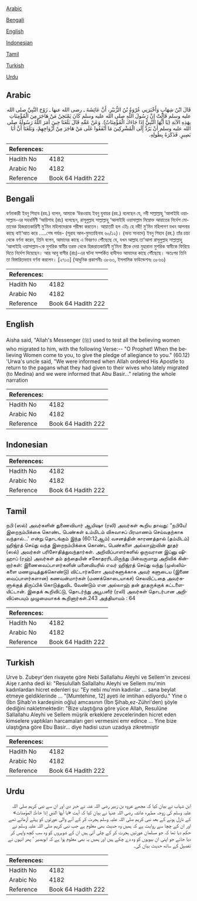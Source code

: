 [Arabic](#arabic)

[Bengali](#bengali)

[English](#english)

[Indonesian](#indonesian)

[Tamil](#tamil)

[Turkish](#turkish)

[Urdu](#urdu)

## Arabic


<div dir="rtl" lang="ar" style={{fontSize:'larger',backgroundColor:'#f8f9fa',padding:20}}>
قَالَ ابْنُ شِهَابٍ وَأَخْبَرَنِي عُرْوَةُ بْنُ الزُّبَيْرِ، أَنَّ عَائِشَةَ ـ رضى الله عنها ـ زَوْجَ النَّبِيِّ صلى الله عليه وسلم قَالَتْ إِنَّ رَسُولَ اللَّهِ صلى الله عليه وسلم كَانَ يَمْتَحِنُ مَنْ هَاجَرَ مِنَ الْمُؤْمِنَاتِ بِهَذِهِ الآيَةِ ‏(‏يَا أَيُّهَا النَّبِيُّ إِذَا جَاءَكَ الْمُؤْمِنَاتُ‏)‏‏.‏ وَعَنْ عَمِّهِ قَالَ بَلَغَنَا حِينَ أَمَرَ اللَّهُ رَسُولَهُ صلى الله عليه وسلم أَنْ يَرُدَّ إِلَى الْمُشْرِكِينَ مَا أَنْفَقُوا عَلَى مَنْ هَاجَرَ مِنْ أَزْوَاجِهِمْ، وَبَلَغَنَا أَنَّ أَبَا بَصِيرٍ‏.‏ فَذَكَرَهُ بِطُولِهِ‏.‏
</div>
<div style={{backgroundColor:'#f8f9fa',padding:20, marginBottom: 10}}><table> <thead> <tr> <th>References:</th> <th></th> </tr> </thead> <tbody><tr><td>Hadith No</td><td>4182</td></tr><tr><td>Arabic No</td><td>4182</td></tr><tr><td>Reference</td><td>Book 64 Hadith 222</td></tr></tbody></table></div>

## Bengali


<div dir="ltr" lang="bn" style={{fontSize:'larger',backgroundColor:'#f8f9fa',padding:20}}>
বর্ণনাকারী ইবনু শিহাব (রহ.) বলেন, আমাকে ‘উরওয়াহ ইবনু যুবায়র (রহ.) বলেছেন যে, নবী সাল্লাল্লাহু ‘আলাইহি ওয়াসাল্লাম-এর সহধর্মিণী ‘আয়িশাহ (রাঃ) বলেছেন, রাসূলুল্লাহ সাল্লাল্লাহু ‘আলাইহি ওয়াসাল্লাম নিম্নোক্ত আয়াতের নির্দেশ মোতাবেক হিজরাতকারিণী মু’মিন মহিলাদেরকে পরীক্ষা করতেন। আয়াতটি হল এইঃ হে নবী! মু’মিন মহিলাগণ যখন আপনার কাছে বাই‘আত করে .....শেষ পর্যন্ত- (সূরাহ আল-মুমতাহিনাহ ৬০/১২)। (অন্য সানাদে) ইবনু শিহাব (রহ.) তাঁর চাচা থেকে বর্ণনা করেন, তিনি বলেন, আমাদের কাছে এ বিবরণও পৌঁছেছে যে, যখন আল্লাহ তা‘আলা রাসূলুল্লাহ সাল্লাল্লাহু ‘আলাইহি ওয়াসাল্লাম-কে মুশরিক স্বামীর তরফ থেকে হিজরাতকারিণী মু’মিনা স্ত্রীকে দেয়া মুহারানা মুশরিক স্বামীকে ফিরিয়ে দিতে নির্দেশ দিয়েছেন। আর আবূ বাসীর (রাঃ)-এর ঘটনা সম্পর্কিত হাদীসও আমাদের কাছে পৌঁছেছে। অতঃপর তিনি তা বিস্তারিতভাবে বর্ণনা করলেন। [২৭১৩] (আধুনিক প্রকাশনীঃ ৩৮৬৩, ইসলামিক ফাউন্ডেশনঃ ৩৮৬৬)
</div>
<div style={{backgroundColor:'#f8f9fa',padding:20, marginBottom: 10}}><table> <thead> <tr> <th>References:</th> <th></th> </tr> </thead> <tbody><tr><td>Hadith No</td><td>4182</td></tr><tr><td>Arabic No</td><td>4182</td></tr><tr><td>Reference</td><td>Book 64 Hadith 222</td></tr></tbody></table></div>

## English


<div dir="ltr" lang="en" style={{fontSize:'larger',backgroundColor:'#f8f9fa',padding:20}}>
Aisha said, "Allah's Messenger (ﷺ) used to test all the believing women who migrated to him, with the following Verse:-- "O Prophet! When the believing Women come to you, to give the pledge of allegiance to you." (60.12) 'Urwa's uncle said, "We were informed when Allah ordered His Apostle to return to the pagans what they had given to their wives who lately migrated (to Medina) and we were informed that Abu Basir..." relating the whole narration
</div>
<div style={{backgroundColor:'#f8f9fa',padding:20, marginBottom: 10}}><table> <thead> <tr> <th>References:</th> <th></th> </tr> </thead> <tbody><tr><td>Hadith No</td><td>4182</td></tr><tr><td>Arabic No</td><td>4182</td></tr><tr><td>Reference</td><td>Book 64 Hadith 222</td></tr></tbody></table></div>

## Indonesian


<div dir="ltr" lang="id" style={{fontSize:'larger',backgroundColor:'#f8f9fa',padding:20}}>

</div>
<div style={{backgroundColor:'#f8f9fa',padding:20, marginBottom: 10}}><table> <thead> <tr> <th>References:</th> <th></th> </tr> </thead> <tbody><tr><td>Hadith No</td><td>4182</td></tr><tr><td>Arabic No</td><td>4182</td></tr><tr><td>Reference</td><td>Book 64 Hadith 222</td></tr></tbody></table></div>

## Tamil


<div dir="ltr" lang="ta" style={{fontSize:'larger',backgroundColor:'#f8f9fa',padding:20}}>
நபி (ஸல்) அவர்களின் துணைவியார் ஆயிஷா (ரலி) அவர்கள் கூறிய தாவது: “நபியே! இறைநம்பிக்கை கொண்ட பெண்கள் உம்மிடம் விசுவாசப் பிரமாணம் செய்வதற்காக வந்தால்...' என்று தொடங்கும் இந்த (60:12ஆம்) வசனத்தின் காரணத்தால் (தம்மிடம்) ஹிஜ்ரத் செய்து வந்த இறைநம்பிக்கை கொண்ட பெண்களை அல்லாஹ்வின் தூதர் (ஸல்) அவர்கள் பரிசோதித்துவந்தார்கள். அறிவிப்பாளர்களில் ஒருவரான இப்னு ஷிஹாப் (ரஹ்) அவர்கள் தம் தந்தையின் சகோதரரிடமிருந்து பின்வருமாறு அறிவிக் கின்றார்கள்: இணைவைப்பாளர்களின் மனைவியரில் எவர் ஹிஜ்ரத் செய்து வந்து (முஸ்லிம்களை மணமுடித்துக்கொண்டு) விட்டார்களோ அவர்களுக்காக அவர் களுடைய (இணை வைப்பாளர்களான) கணவன்மார்கள் (மணக்கொடையாகச்) செலவிட்டதை அவர்களுக்குத் திருப்பிக் கொடுத்துவிட வேண்டும் என அல்லாஹ் தன் தூதருக்குக் கட்டளையிட்டான். இதைக் கூறிவிட்டு, தொடர்ந்து அபூபஸீர் (ரலி) அவர்கள் தொடர்பான அறிவிப்பையும் முழுமையாகக் கூறினார்கள்.243 அத்தியாயம் : 64
</div>
<div style={{backgroundColor:'#f8f9fa',padding:20, marginBottom: 10}}><table> <thead> <tr> <th>References:</th> <th></th> </tr> </thead> <tbody><tr><td>Hadith No</td><td>4182</td></tr><tr><td>Arabic No</td><td>4182</td></tr><tr><td>Reference</td><td>Book 64 Hadith 222</td></tr></tbody></table></div>

## Turkish


<div dir="ltr" lang="tr" style={{fontSize:'larger',backgroundColor:'#f8f9fa',padding:20}}>
Urve b. Zubeyr'den rivayete göre Nebi Sallallahu Aleyhi ve Sellem'in zevcesi Aişe r.anha dedi ki: "Resulullah Sallallahu Aleyhi ve Sellem mu'min kadınlardan hicret edenleri şu: "Ey nebi mu'min kadınlar ... sana beylat etmeye geldiklerinde ... "[Mumtehine, 12] ayeti ile imtihan ediyordu." Yine o (İbn Şihab'ın kardeşinin oğlu) amcasının (İbn Şihab,ez-Zühri'den) şöyle dediğini nakletmektedir: "Bize ulaştığına göre yüce Allah, Resulüne Sallallahu Aleyhi ve Sellem müşrik erkeklere zevcelerinden hicret eden kimselere yaptıkları harcamaları geri vermesini emr edince ... Yine bize ulaştığına göre Ebu Basir... diye hadisi uzun uzadıya zikretmiştir
</div>
<div style={{backgroundColor:'#f8f9fa',padding:20, marginBottom: 10}}><table> <thead> <tr> <th>References:</th> <th></th> </tr> </thead> <tbody><tr><td>Hadith No</td><td>4182</td></tr><tr><td>Arabic No</td><td>4182</td></tr><tr><td>Reference</td><td>Book 64 Hadith 222</td></tr></tbody></table></div>

## Urdu


<div dir="rtl" lang="ur" style={{fontSize:'larger',backgroundColor:'#f8f9fa',padding:20}}>
ابن شہاب نے بیان کیا کہ مجھے عروہ بن زبیر رضی اللہ عنہ نے خبر دی اور ان سے نبی کریم صلی اللہ علیہ وسلم کی زوجہ مطہرہ عائشہ رضی اللہ عنہا نے بیان کیا کہ آیت «يا أيها النبي إذا جاءك المؤمنات‏» کے نازل ہونے کے بعد نبی کریم صلی اللہ علیہ وسلم ہجرت کر کے آنے والی عورتوں کو پہلے آزماتے تھے اور ان کے چچا سے روایت ہے کہ ہمیں وہ حدیث بھی معلوم ہے جب نبی کریم صلی اللہ علیہ وسلم نے حکم دیا تھا کہ جو مسلمان عورتیں ہجرت کر کے چلی آتی ہیں ان کے شوہروں کو وہ سب کچھ واپس کر دیا جائے جو اپنی ان بیویوں کو وہ دے چکے ہیں اور ہمیں یہ بھی معلوم ہوا ہے کہ ابوبصیر ‘ پھر انہوں نے تفصیل کے ساتھ حدیث بیان کی۔
</div>
<div style={{backgroundColor:'#f8f9fa',padding:20, marginBottom: 10}}><table> <thead> <tr> <th>References:</th> <th></th> </tr> </thead> <tbody><tr><td>Hadith No</td><td>4182</td></tr><tr><td>Arabic No</td><td>4182</td></tr><tr><td>Reference</td><td>Book 64 Hadith 222</td></tr></tbody></table></div>